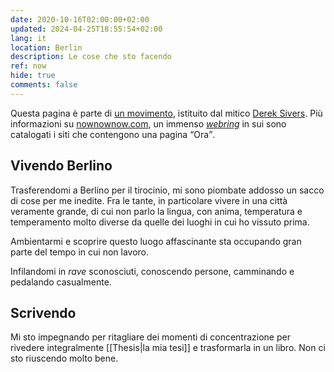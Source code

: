 ```yaml
---
date: 2020-10-16T02:00:00+02:00
updated: 2024-04-25T18:55:54+02:00
lang: it
location: Berlin
description: Le cose che sto facendo
ref: now
hide: true
comments: false
---
```

<div class='blue box'>
	Questa pagina è parte di <a href='https://sive.rs/nowff' title='Now page - Derek Sivers' hreflang='en'>un movimento</a>, istituito dal mitico <a href='https://sive.rs' hreflang='en' title='Derek Sivers’ personal website'>Derek Sivers</a>. Più informazioni su <a href='https://nownownow.com/about' title='About NowNowNow'>nownownow.com</a>, un immenso <a href='https://it.wikipedia.org/wiki/Webring' title='Webring su Wikipedia'><i>webring</i></a> in sui sono catalogati i siti che contengono una pagina <q>Ora</q>.
</div>

## Vivendo Berlino

Trasferendomi a Berlino per il tirocinio, mi sono piombate addosso un sacco di cose per me inedite. Fra le tante, in particolare vivere in una città veramente grande, di cui non parlo la lingua, con anima, temperatura e temperamento molto diverse da quelle dei luoghi in cui ho vissuto prima.

Ambientarmi e scoprire questo luogo affascinante sta occupando gran parte del tempo in cui non lavoro.

Infilandomi in *rave* sconosciuti, conoscendo persone, camminando e pedalando casualmente.

## Scrivendo

Mi sto impegnando per ritagliare dei momenti di concentrazione per rivedere integralmente [[Thesis|la mia tesi]] e trasformarla in un libro. Non ci sto riuscendo molto bene.
